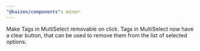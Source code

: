 ```yaml
---
"@kaizen/components": minor
---
```


Make Tags in MultiSelect removable on click.
Tags in MultiSelect now have a clear button, that can be used to remove them from the list of selected options.
